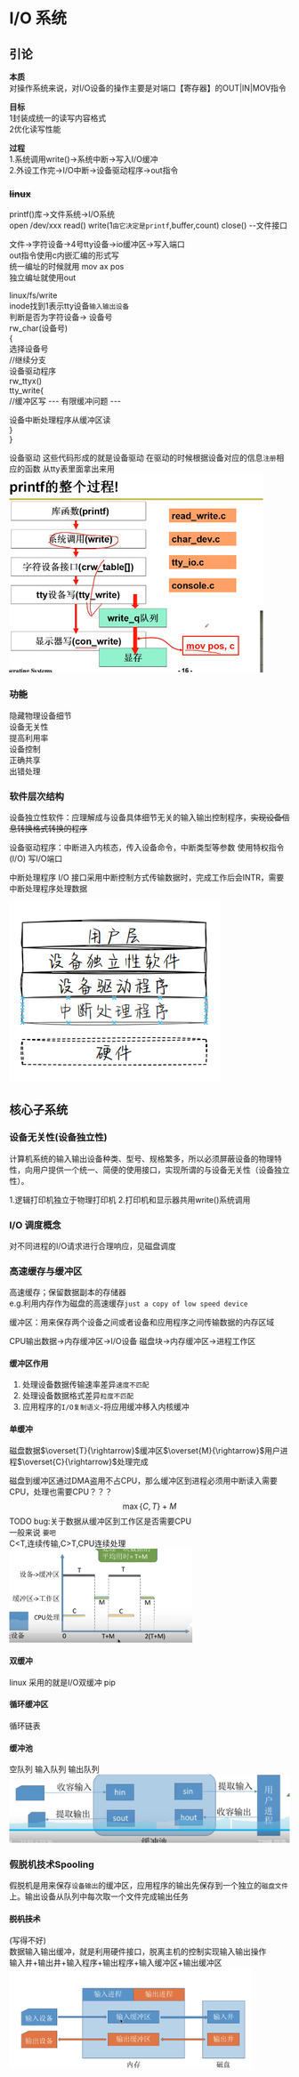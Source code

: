 # I/O 系统
## 引论
**本质**  
对操作系统来说，对I/O设备的操作主要是对端口【寄存器】的OUT|IN|MOV指令

**目标**  
1封装成统一的读写内容格式   
2优化读写性能

**过程**  
1.系统调用write()→系统中断→写入I/O缓冲   
2.外设工作完→I/O中断→设备驱动程序→out指令  
### ~~linux~~
printf()库→文件系统→I/O系统   
open /dev/xxx read() write(1`由它决定是printf`,buffer,count) close()  --文件接口

文件→字符设备→4号tty设备→io缓冲区→写入端口  
out指令使用c内嵌汇编的形式写   
统一编址的时候就用 mov ax pos    
独立编址就使用out


linux/fs/write  
inode找到1表示tty设备`输入输出设备`   
判断是否为字符设备→ 设备号   
rw_char(设备号)  
{  
    选择设备号  
    //继续分支  
    设备驱动程序  
    rw_ttyx()  
       tty_write{  
//缓冲区写 --- 有限缓冲问题 ---  

设备中断处理程序从缓冲区读  
     }  
}  

设备驱动 这些代码形成的就是设备驱动 在驱动的时候根据设备对应的信息`注册`相应的函数 从tty表里面拿出来用
![Alt text](images/OS_ep5_image-10.png)  
### ~~功能~~
隐藏物理设备细节  
设备无关性  
提高利用率  
设备控制  
正确共享  
出错处理
### 软件层次结构
设备独立性软件：应理解成与设备具体细节无关的输入输出控制程序，~~实现设备信息转换格式转换的程序~~

设备驱动程序：中断进入内核态，传入设备命令，中断类型等参数 使用特权指令(I/O) 写I/O端口

中断处理程序 I/O 接口采用中断控制方式传输数据时，完成工作后会INTR，需要中断处理程序处理数据

![Alt text](images/OS_ep5_image-11.png)
## 核心子系统
### 设备无关性(设备独立性)
计算机系统的输入输出设备种类、型号、规格繁多，所以必须屏蔽设备的物理特性，向用户提供一个统一、简便的使用接口，实现所谓的与设备无关性（设备独立性）。


1.逻辑打印机独立于物理打印机
2.打印机和显示器共用write()系统调用


### **I/O 调度**概念
对不同进程的I/O请求进行合理响应，见磁盘调度
### 高速缓存与缓冲区
高速缓存；保留数据副本的存储器  
e.g.利用内存作为磁盘的高速缓存`just a copy of low speed device`

缓冲区：用来保存两个设备之间或者设备和应用程序之间传输数据的内存区域  

CPU输出数据→内存缓冲区→I/O设备
磁盘块→内存缓冲区→进程工作区
#### 缓冲区作用
1. 处理设备数据传输速率差异`速度不匹配`  
2. 处理设备数据格式差异`粒度不匹配`  
3. 应用程序的`I/O复制语义`-将应用缓冲移入内核缓冲
#### 单缓冲
磁盘数据$\overset{T}{\rightarrow}$缓冲区$\overset{M}{\rightarrow}$用户进程$\overset{C}{\rightarrow}$处理完成

磁盘到缓冲区通过DMA盗用不占CPU，那么缓冲区到进程必须用中断读入需要CPU，处理也需要CPU？？？
$$
\max\{C,T\}+M
$$
TODO bug:关于数据从缓冲区到工作区是否需要CPU  
一般来说 `要吧`   
C<T,连续传输,C>T,CPU连续处理 
![Alt text](images/OS_ep5_image-7.png)
#### 双缓冲
linux 采用的就是I/O双缓冲 pip
#### 循环缓冲区
循环链表
#### 缓冲池
空队列
输入队列
输出队列
![Alt text](images/OS_ep5_image-8.png)
### 假脱机技术Spooling
假脱机是用来保存`设备输出`的缓冲区，应用程序的输出先保存到一个独立的`磁盘文件`上。输出设备从队列中每次取一个文件完成输出任务
#### ~~脱机技术~~
(写得不好)   
数据输入输出缓冲，就是利用硬件接口，脱离主机的控制实现输入输出操作  
输入井+输出井+输入程序+输出程序+输入缓冲区+输出缓冲区
![Alt text](images/OS_ep5_image-4.png)




